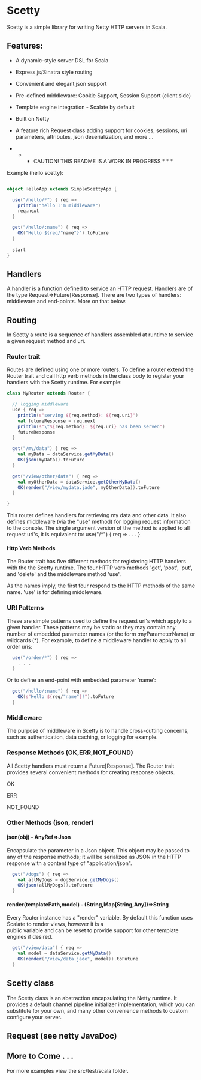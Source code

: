 Scetty
======

Scetty is a simple library for writing Netty HTTP servers in Scala. 

## Features:
* A dynamic-style server DSL for Scala
* Express.js/Sinatra style routing
* Convenient and elegant json support
* Pre-defined middleware: Cookie Support, Session Support (client side)
* Template engine integration - Scalate by default
* Built on Netty
* A feature rich Request class adding support for cookies, sessions, uri parameters, attributes, json deserialization, and more ...


* * * CAUTION! THIS README IS A WORK IN PROGRESS * * *

Example (hello scetty):
```scala

object HelloApp extends SimpleScettyApp {

  use("/hello/*") { req =>
    println("hello I'm middleware")
    req.next
  }

  get("/hello/:name") { req =>
    OK("Hello ${req/"name"}").toFuture
  }
  
  start
}
```

## Handlers

A handler is a function defined to service an HTTP request.  Handlers are of the type Request=>Future[Response].  There are two
types of handlers:  middleware and end-points.  More on that below.

## Routing

In Scetty a route is a sequence of handlers assembled at runtime to service a given request method and uri.

### Router trait

Routes are defined using one or more routers.  To define a router extend the Router trait and call http verb methods in
the class body to register your handlers with the Scetty runtime.  For example:

```scala
class MyRouter extends Router {

  // logging middleware
  use { req =>
    println(s"serving ${req.method}: ${req.uri}")
    val futureResponse = req.next
    println(s"\t${req.method}: ${req.uri} has been served")
    futureResponse
  }

  get("/my/data") { req =>
    val myData = dataService.getMyData()
    OK(json(myData)).toFuture
  }

  get("/view/other/data") { req =>
    val myOtherData = dataService.getOtherMyData()
    OK(render("/view/mydata.jade", myOtherData)).toFuture
  }

}
```

This router defines handlers for retrieving my data and other data.  It also defines middleware (via the "use" method) for
logging request information to the console.  The single argument version of the method is applied to all request uri's, it
is equivalent to: use("/*") { req => . . . }

#### Http Verb Methods

The Router trait has five different methods for registering HTTP handlers with the the Scetty runtime.  The four HTTP verb methods
'get', 'post', 'put', and 'delete' and the middleware method 'use'.

As the names imply, the first four respond to the HTTP methods of the same name.  'use' is for defining middleware.

### URI Patterns

These are simple patterns used to define the request uri's which apply to a given handler.  These patterns may be static
or they may contain any number of embedded parameter names (or the form :myParameterName) or wildcards (*).  For example,
to define a middleware handler to apply to all order uris:

```scala
  use("/order/*") { req =>
    . . .
  }
```

Or to define an end-point with embedded parameter 'name':

```scala
  get("/hello/:name") { req =>
    OK(s"Hello ${req/"name"}!").toFuture
  }

```

### Middleware

The purpose of middleware in Scetty is to handle cross-cutting concerns, such as authentication, data caching, or logging for
example.

### Response Methods (OK,ERR,NOT_FOUND)

All Scetty handlers must return a Future[Response].  The Router trait provides several convenient methods for creating response
objects.

OK

ERR

NOT_FOUND

### Other Methods (json, render)

#### json(obj) - AnyRef=>Json

Encapsulate the parameter in a Json object.  This object may be passed to any of the response methods; it will be serialized
as JSON in the HTTP response with a content type of "application/json".

```scala
  get("/dogs") { req =>
    val allMyDogs = dogService.getMyDogs()
    OK(json(allMyDogs)).toFuture
  }
```

#### render(templatePath,model) - (String,Map[String,Any])=>String

Every Router instance has a "render" variable.  By default this function uses Scalate to render views, however it is a \
public variable and can be reset to provide support for other template engines if desired.

```scala
  get("/view/data") { req =>
    val model = dataService.getMyData()
    OK(render("/view/data.jade", model)).toFuture
  }
```

## Scetty class

The Scetty class is an abstraction encapsulating the Netty runtime.  It provides a default channel pipeline initializer
implementation, which you can substitute for your own, and many other convenience methods to custom configure your server.

## Request (see netty JavaDoc)


## More to Come . . .

For more examples view the src/test/scala folder.

